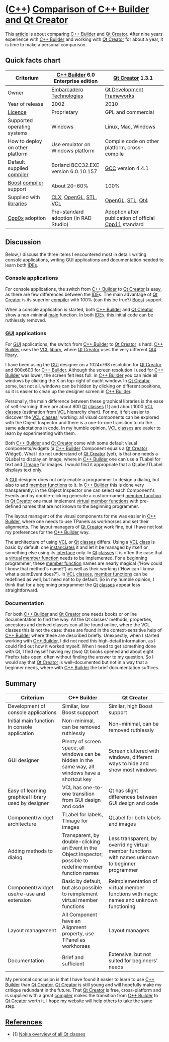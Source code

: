 # ([C++](Cpp.md)) [Comparison of C++ Builder and Qt Creator](CppCompareCppBuilderAndQtCreator.md)

This [article](CppArticle.md) is about comparing [C++
Builder](CppBuilder.md) and [Qt Creator](CppQtCreator.md). After nine
years experience with [C++ Builder](CppBuilder.md) and working with [Qt
Creator](CppQtCreator.md) for about a year, it is time to make a
personal comparison.

## Quick facts chart

Criterium|[C++ Builder](CppBuilder.md) 6.0 Enterprise edition|[Qt Creator](CppQtCreator.md) 1.3.1
---|---|---
Owner|[Embarcadero Technologies](http://www.embarcadero.com)|[Qt Development Frameworks](http://qt.nokia.com)
Year of release|2002|2010
[Licence](CppLicence.md)|Proprietary| GPL and commercial
Supported operating systems|Windows|Linux, Mac, Windows
How to deploy on other platform|Use emulator on Windows platform|Compile code on other platform, cross-compile
Default supplied [compiler](CppCompiler.md)|Borland BCC32.EXE version 6.0.10.157|[GCC](CppGcc.md) version 4.4.1
[Boost](CppBoost.md) [compiler](CppCompiler.md) support|About 20-60%|100%
Supplied with [libraries](CppLibrary.md)|[CLX](CppClx.md), [OpenGL](CppOpenGl.md), [STL](CppStl.md), [VCL](CppVcl.md)|[OpenGL](CppOpenGl.md), [STL](CppStl.md), [Qt4](CppQt.md)
[Cpp0x](Cpp11.md) adoption|Pre-standard adoption (in RAD Studio) | Adoption after publication of official [Cpp11](Cpp11.md) standard

## Discussion

Below, I discuss the three items I encountered most in detail: writing
console applications, writing GUI applications and documentation needed
to learn both [IDEs](CppIde.md).

### Console applications

For console applications, the switch from [C++ Builder](CppBuilder.md)
to [Qt Creator](CppQtCreator.md) is easy, as there are few differences
between the [IDE](CppIde.md)s. The main advantage of [Qt
Creator](CppQtCreator.md) is its superior [compiler](CppCompiler.md)
with 100% (can this be true?) [Boost](CppBoost.md) support.

When a console application is started, both [C++
Builder](CppBuilder.md) and [Qt Creator](CppQtCreator.md) show a
non-minimal [main](CppMain.md) function. In both [IDE](CppIde.md)s,
this initial code can be ruthlessly removed.

### [GUI](CppGui.md) applications

For [GUI](CppGui.md) applications, the switch from [C++
Builder](CppBuilder.md) to [Qt Creator](CppQtCreator.md) is hard. [C++
Builder](CppBuilder.md) uses the [VCL](CppVcl.md)
[libary](CppLibrary.md), where [Qt Creator](CppQtCreator.md) uses the
very different [Qt4](CppQt.md) [libary](CppLibrary.md).

I have been using the [GUI](CppGui.md) designer on a 1024x768
resolution for [Qt Creator](CppQtCreator.md) and 800x600 for [C++
Builder](CppBuilder.md). Although the screen resolution I used for [C++
Builder](CppBuilder.md) was lower, the screen felt less full: in [C++
Builder](CppBuilder.md) you can hide all windows by clicking the X on
top-right of eacht window. In [Qt Creator](CppQtCreator.md) some, but
not all, windows can be hidden by clicking on different positions, so it
is easier to clean up the designer screen in [C++
Builder](CppBuilder.md).

Personally, the main difference between these graphical libraries is the
ease of self-learning: there are about 800 [Qt](CppQt.md)
[classes](CppClass.md) [1] and about 1000 [VCL](CppVcl.md)
[classes](CppClass.md) (estimation from [VCL](CppVcl.md) hierarchy
chart). For me, it felt easier to discover the [VCL](CppVcl.md)
[classes](CppClass.md)' working: all visual components can be explored
with the Object Inspector and there is a one-to-one transition to do the
same adaptations in code. In my humble opinion, [VCL](CppVcl.md)
[classes](CppClass.md) are easier to learn by experimenting with them.

Both [C++ Builder](CppBuilder.md) and [Qt Creator](CppQtCreator.md)
come with some default visual components/widgets (a [C++
Builder](CppBuilder.md) Component equals a [Qt
Creator](CppQtCreator.md) Widget). What I do not understand of [Qt
Creator](CppQtCreator.md) (yet), is that one needs a QLabel to display
an image, where in [C++ Builder](CppBuilder.md) one can use a TLabel
for text and [TImage](CppTImage.md) for images. I would find it
appropriate that a QLabel/TLabel displays text only.

A [GUI](CppGui.md) designer does not only enable a programmer to design
a dialog, but also to add [member functions](CppMemberFunction.md) to
it. In [C++ Builder](CppBuilder.md) this is done very transparently: in
the Object Inspector one can select each Component's Events and by
double-clicking generate a custom-named [member
function](CppMemberFunction.md). In [Qt Creator](CppQtCreator.md) one
must implement [virtual](CppVirtual.md) [member
functions](CppMemberFunction.md) with pre-defined names that are not
known to the beginning programmer.

The layout managent of the visual components for me was easier in [C++
Builder](CppBuilder.md), where one needs to use TPanels as workhorses
and set their alignments. The layout managers of [Qt
Creator](CppQtCreator.md) work fine, but I have not lost my preferences
for the [C++ Builder](CppBuilder.md) way.

The architecture of using [VCL](CppVcl.md) or [Qt](CppQt.md)
[classes](CppClass.md) differs. Using a [VCL](CppVcl.md)
[class](CppClass.md) is basic by default: one
[instanciates](CppInstance.md) it and let it be managed by itself or
something else using its [interface](CppInterface.md) only. In
[Qt](CppQt.md) [classes](CppClass.md) it is often the case that a
[virtual](CppVirtual.md) [member function](CppMemberFunction.md) needs
to be implemented. For a beginning programmer, these [member
function](CppMemberFunction.md) names are nearly magical ('How could I
know that method's name?') as well as their working ('How can I know
what a paintEvent does?'). In [VCL](CppVcl.md) [classes](CppClass.md),
[member functions](CppMemberFunction.md) can be redefined as well, but
need not to by default. So in my humble opinion, I think that for a
beginning programmer the [Qt](CppQt.md) [classes](CppClass.md) appear
less straightforward.

### Documentation

For both [C++ Builder](CppBuilder.md) and [Qt
Creator](CppQtCreator.md) one needs books or online documentation to
find the way. All the Qt classes' methods, properties, ancestors and
derived classes can all be found online, where the VCL classes this is
not the case: these are found in the context-sensitive help of [C++
Builder](CppBuilder.md) where these are described briefly. Unexpectly,
when I started working with [C++ Builder](CppBuilder.md), I did not
need this high-detail information, as I could find out how it worked
myself. When I need to get something done with Qt, I find myself having
my (two) Qt books opened and about eight Firefox tabs open, often
without finding the answer to my question. So I would say that [Qt
Creator](CppQtCreator.md) is well-documented but not in a way that a
beginner needs, where with [C++ Builder](CppBuilder.md) the brief
documentation suffices.

## Summary

Criterium|C++ Builder|Qt Creator
---|---|---
Development of console applications|Similar, low Boost suppport|Similar, high Boost support
Initial main function in console application|Non-minimal, can be removed ruthlessly|Non-minimal, can be removed ruthlessly
GUI designer| Plenty of screen space, all windows can be hidden in the same way, all windows have a shortcut key|Screen cluttered with windows, different ways to hide and show most windows
Easy of learning graphical library used by designer|VCL has one-to-one transition from GUI design and code|Qt has slight differences between GUI design and code
Component/widget architecture|TLabel for labels, TImage for images|QLabel for both labels and images
Adding methods to dialog|Transparent, by double-clicking an Event in the Object Inspector; possible to redefine member function names|Less transparent, by overriding virtual member functions with names unknown to beginner programmer 
Component/widget use/re-use and extension|Basic by default, but also possible to reimplement virtual member functions|Reimplementation of virtual member functions with magic names and unknown functioning
Layout management|All Component have an Alignment property, use TPanel as workhorses|Layout managers
Documentation|Brief and sufficient|Extensive, but not suited for beginners' needs

My personal conclusion is that I have found it easier to learn to use
[C++ Builder](CppBuilder.md) than [Qt Creator](CppQtCreator.md). [Qt
Creator](CppQtCreator.md) is still young and will hopefully make my
critique redundant in the future. That [Qt Creator](CppQtCreator.md) is
free, cross-platform and is supplied with a great
[compiler](CppCompiler.md) makes the transition from [C++
Builder](CppBuilder.md) to [Qt Creator](CppQtCreator.md) worth it. I
hope my website will help others to take the same step.


## [References](CppReferences.md)

 * [1] [Nokia overview of all Qt classes](http://doc.qt.nokia.com/4.6/classes.html)
